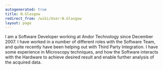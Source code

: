 ```yaml
---
autogenerated: true
title: N.Glasgow
redirect_from: /wiki/User:N.Glasgow
layout: page
---
```


I am a Software Developer working at Andor Technology since December
2007. I have worked in a number of different roles with the Software
Team, and quite recently have been helping out with Third Party
Integration. I have some experience in Microscopy techniques, and how
the Software interacts with the Hardware to achieve desired result and
enable further analysis of the acquired data.
